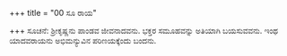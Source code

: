 +++
title = "00 ಸೂ ರಾಯ"

+++
ಸೂಚನೆ: ಶ್ರೀಕೃಷ್ಣನು ಪಾಂಡವ ಜೀವನಾದವನು. ಭಕ್ತರ ಸಮೂಹವನ್ನು ಅತಿಯಾಗಿ ಬಯಸುವವನು. ಇಂಥ ಯಾದವರಾಯನು ಅಭಿಮನ್ಯುವಿನ ಪರಿಣಯಕ್ಕೆಂದು ಬಂದನು.